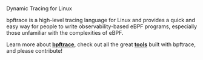 # **[](https://bpftrace.org/)**

Dynamic Tracing for Linux

bpftrace is a high-level tracing language for Linux and provides a quick and easy way for people to write observability-based eBPF programs, especially those unfamiliar with the complexities of eBPF.

Learn more about **[bpftrace](https://bpftrace.org/tutorial-one-liners)**, check out all the great **[tools](https://github.com/bpftrace/bpftrace/blob/master/tools/README.md)** built with bpftrace, and please contribute!
